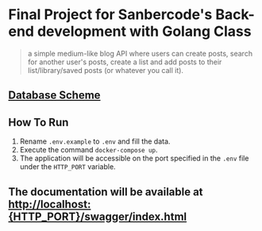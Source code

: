 # Final Project for Sanbercode's Back-end development with Golang Class

> a simple medium-like blog API where users can create posts, search for another user's posts, create a list and add posts to their list/library/saved posts (or whatever you call it).

## [Database Scheme](https://dbdiagram.io/d/64e5d96a02bd1c4a5e42a9d1)


## How To Run

1. Rename `.env.example` to `.env` and fill the data.
2. Execute the command `docker-compose up`.
3. The application will be accessible on the port specified in the `.env` file under the `HTTP_PORT` variable.

## The documentation will be available at [http://localhost:{HTTP_PORT}/swagger/index.html](http://localhost:{HTTP_PORT}/swagger/index.html)